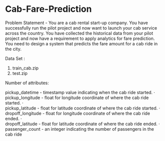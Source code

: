 # Cab-Fare-Prediction

Problem Statement - 
 You are a cab rental start-up company. You have successfully run the pilot project and now want to launch your cab service across the country. You have collected the historical data from your pilot project and now have a requirement to apply analytics for fare prediction. You need to design a system that predicts the fare amount for a cab ride in the city. 
 
Data Set : 
 1) train_cab.zip
 2) test.zip 
 
 
Number of attributes: 
 
pickup_datetime - timestamp value indicating when the cab ride started. ·         
pickup_longitude - float for longitude coordinate of where the cab ride started. ·        
pickup_latitude - float for latitude coordinate of where the cab ride started. ·        
dropoff_longitude - float for longitude coordinate of where the cab ride ended. ·        
dropoff_latitude - float for latitude coordinate of where the cab ride ended. ·       
passenger_count - an integer indicating the number of passengers in the cab ride
